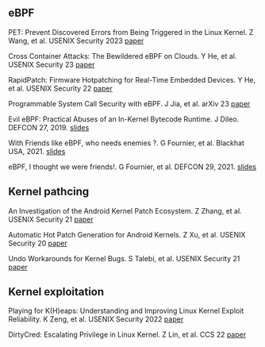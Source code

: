 ## eBPF

PET: Prevent Discovered Errors from Being Triggered in the Linux Kernel. Z Wang, et al. USENIX Security 2023 [paper](https://www.usenix.org/system/files/usenixsecurity23-wang-zicheng.pdf)

Cross Container Attacks: The Bewildered eBPF on Clouds. Y He, et al. USENIX Security 23 [paper](https://www.usenix.org/system/files/usenixsecurity23-he.pdf)

RapidPatch: Firmware Hotpatching for Real-Time Embedded Devices. Y He, et al. USENIX Security 22 [paper](https://www.usenix.org/system/files/sec22-he-yi.pdf)

Programmable System Call Security with eBPF. J Jia, et al. arXiv 23 [paper](https://arxiv.org/pdf/2302.10366.pdf)

Evil eBPF: Practical Abuses of an In-Kernel Bytecode Runtime. J Dileo. DEFCON 27, 2019. [slides](https://raw.githubusercontent.com/nccgroup/ebpf/master/talks/Evil_eBPF-DC27-v2.pdf)

With Friends like eBPF, who needs enemies ?. G Fournier, et al. Blackhat USA, 2021. [slides](https://i.blackhat.com/USA21/Wednesday-Handouts/us-21-With-Friends-Like-EBPF-Who-Needs-Enemies.pdf)

eBPF, I thought we were friends!. G Fournier, et al. DEFCON 29, 2021. [slides](https://media.defcon.org/DEF%20CON%2029/DEF%20CON%2029%20presentations/Guillaume%20Fournier%20Sylvain%20Afchain%20Sylvain%20Baubeau%20-%20eBPF%2C%20I%20thought%20we%20were%20friends.pdf)

## Kernel pathcing

An Investigation of the Android Kernel Patch Ecosystem. Z Zhang, et al. USENIX Security 21 [paper](https://www.usenix.org/system/files/sec21-zhang-zheng.pdf)

Automatic Hot Patch Generation for Android Kernels. Z Xu, et al. USENIX Security 20 [paper](https://www.usenix.org/system/files/sec20-xu.pdf)

Undo Workarounds for Kernel Bugs. S Talebi, et al. USENIX Security 21 [paper](https://www.usenix.org/system/files/sec21-talebi.pdf)

## Kernel exploitation

Playing for K(H)eaps: Understanding and Improving Linux Kernel Exploit Reliability. K Zeng, et al. USENIX Security 2022 [paper](https://www.usenix.org/system/files/sec22-zeng.pdf)

DirtyCred: Escalating Privilege in Linux Kernel. Z Lin, et al. CCS 22 [paper](https://dl.acm.org/doi/pdf/10.1145/3548606.3560585)